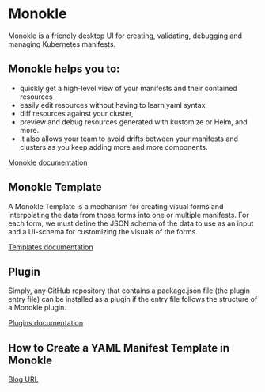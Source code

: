 # Monokle
Monokle is a friendly desktop UI for creating, validating, debugging and managing Kubernetes manifests.

## Monokle helps you to:

- quickly get a high-level view of your manifests and their contained resources <br>
- easily edit resources without having to learn yaml syntax, <br>
- diff resources against your cluster, <br>
- preview and debug resources generated with kustomize or Helm, and more. <br>
- It also allows your team to avoid drifts between your manifests and clusters as you keep adding more and more components. <br>

[Monokle documentation](https://kubeshop.github.io/monokle/)

## Monokle Template
A Monokle Template is a mechanism for creating visual forms and interpolating the data from those forms into one or multiple manifests.
For each form, we must define the JSON schema of the data to use as an input and a UI-schema for customizing the visuals of the forms. <br>

[Templates documentation](https://kubeshop.github.io/monokle/templates/)

## Plugin 
Simply, any GitHub repository that contains a package.json file (the plugin entry file) can be installed as a plugin if the entry file follows the structure of a Monokle plugin.

[Plugins documentation](https://kubeshop.github.io/monokle/plugins/)

## How to Create a YAML Manifest Template in Monokle
[Blog URL](https://anuja-kumari.medium.com/create-a-yaml-manifest-template-in-monokle-617e112f6772)

